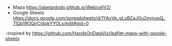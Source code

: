 - Mapa https://abelardodv.github.io/WebcellV2/
- Google Sheets  https://docs.google.com/spreadsheets/d/1YAxVe_gLuBZaJGu2pynupQ_7IQb19OQjrCI4okYYOLs/edit#gid=0

-inspired by https://github.com/HandsOnDataViz/leaflet-maps-with-google-sheets